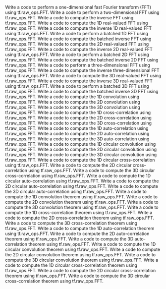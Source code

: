 Write a code to perform a one-dimensional fast Fourier transform (FFT) using tf.raw_ops.FFT.
Write a code to perform a two-dimensional FFT using tf.raw_ops.FFT.
Write a code to compute the inverse FFT using tf.raw_ops.FFT.
Write a code to compute the 1D real-valued FFT using tf.raw_ops.FFT.
Write a code to compute the inverse 1D real-valued FFT using tf.raw_ops.FFT.
Write a code to perform a batched 1D FFT using tf.raw_ops.FFT.
Write a code to compute the batched inverse FFT using tf.raw_ops.FFT.
Write a code to compute the 2D real-valued FFT using tf.raw_ops.FFT.
Write a code to compute the inverse 2D real-valued FFT using tf.raw_ops.FFT.
Write a code to perform a batched 2D FFT using tf.raw_ops.FFT.
Write a code to compute the batched inverse 2D FFT using tf.raw_ops.FFT.
Write a code to perform a three-dimensional FFT using tf.raw_ops.FFT.
Write a code to compute the inverse three-dimensional FFT using tf.raw_ops.FFT.
Write a code to compute the 3D real-valued FFT using tf.raw_ops.FFT.
Write a code to compute the inverse 3D real-valued FFT using tf.raw_ops.FFT.
Write a code to perform a batched 3D FFT using tf.raw_ops.FFT.
Write a code to compute the batched inverse 3D FFT using tf.raw_ops.FFT.
Write a code to compute the 1D convolution using tf.raw_ops.FFT.
Write a code to compute the 2D convolution using tf.raw_ops.FFT.
Write a code to compute the 3D convolution using tf.raw_ops.FFT.
Write a code to compute the 1D cross-correlation using tf.raw_ops.FFT.
Write a code to compute the 2D cross-correlation using tf.raw_ops.FFT.
Write a code to compute the 3D cross-correlation using tf.raw_ops.FFT.
Write a code to compute the 1D auto-correlation using tf.raw_ops.FFT.
Write a code to compute the 2D auto-correlation using tf.raw_ops.FFT.
Write a code to compute the 3D auto-correlation using tf.raw_ops.FFT.
Write a code to compute the 1D circular convolution using tf.raw_ops.FFT.
Write a code to compute the 2D circular convolution using tf.raw_ops.FFT.
Write a code to compute the 3D circular convolution using tf.raw_ops.FFT.
Write a code to compute the 1D circular cross-correlation using tf.raw_ops.FFT.
Write a code to compute the 2D circular cross-correlation using tf.raw_ops.FFT.
Write a code to compute the 3D circular cross-correlation using tf.raw_ops.FFT.
Write a code to compute the 1D circular auto-correlation using tf.raw_ops.FFT.
Write a code to compute the 2D circular auto-correlation using tf.raw_ops.FFT.
Write a code to compute the 3D circular auto-correlation using tf.raw_ops.FFT.
Write a code to compute the 1D convolution theorem using tf.raw_ops.FFT.
Write a code to compute the 2D convolution theorem using tf.raw_ops.FFT.
Write a code to compute the 3D convolution theorem using tf.raw_ops.FFT.
Write a code to compute the 1D cross-correlation theorem using tf.raw_ops.FFT.
Write a code to compute the 2D cross-correlation theorem using tf.raw_ops.FFT.
Write a code to compute the 3D cross-correlation theorem using tf.raw_ops.FFT.
Write a code to compute the 1D auto-correlation theorem using tf.raw_ops.FFT.
Write a code to compute the 2D auto-correlation theorem using tf.raw_ops.FFT.
Write a code to compute the 3D auto-correlation theorem using tf.raw_ops.FFT.
Write a code to compute the 1D circular convolution theorem using tf.raw_ops.FFT.
Write a code to compute the 2D circular convolution theorem using tf.raw_ops.FFT.
Write a code to compute the 3D circular convolution theorem using tf.raw_ops.FFT.
Write a code to compute the 1D circular cross-correlation theorem using tf.raw_ops.FFT.
Write a code to compute the 2D circular cross-correlation theorem using tf.raw_ops.FFT.
Write a code to compute the 3D circular cross-correlation theorem using tf.raw_ops.FFT.